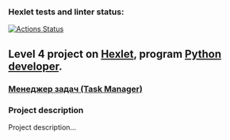 ### Hexlet tests and linter status:
[![Actions Status](https://github.com/paalso/python-project-52/actions/workflows/hexlet-check.yml/badge.svg)](https://github.com/paalso/python-project-52/actions)

## Level 4 project on [Hexlet](https://ru.hexlet.io/), program [Python developer](https://ru.hexlet.io/programs/python).
### [Менеджер задач (Task Manager)](https://ru.hexlet.io/programs/python/projects/52)

### Project description

Project description...

